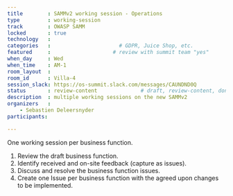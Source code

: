```yaml
---
title        : SAMMv2 working session - Operations
type         : working-session
track        : OWASP SAMM
locked       : true
technology   :
categories   :                      # GDPR, Juice Shop, etc.
featured     :                    # review with summit team "yes"
when_day     : Wed
when_time    : AM-1
room_layout  :
room_id      : Villa-4
session_slack: https://os-summit.slack.com/messages/CAUNDND0Q
status       : review-content              # draft, review-content, done
description  : multiple working sessions on the new SAMMv2
organizers   :
    - Sebastien Deleersnyder
participants:

---
```


One working session per business function.
1) Review the draft business function.
2) Identify received and on-site feedback (capture as issues).
3) Discuss and resolve the business function issues.
4) Create one Issue per business function with the agreed upon changes to be implemented.
